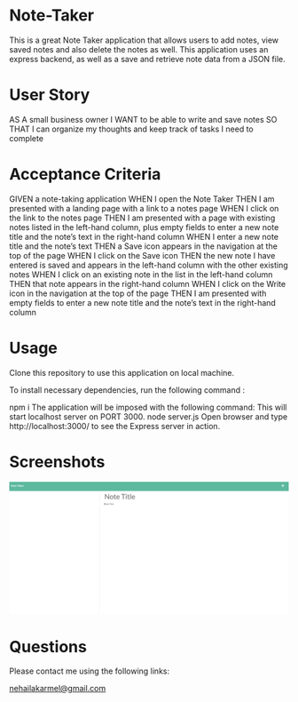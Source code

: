 # Note-Taker

This is a great Note Taker application that allows users to add notes, view saved notes and also delete the notes as well. This application uses an express backend, as well as a save and retrieve note data from a JSON file.

# User Story

AS A small business owner
I WANT to be able to write and save notes
SO THAT I can organize my thoughts and keep track of tasks I need to complete

# Acceptance Criteria

GIVEN a note-taking application
WHEN I open the Note Taker
THEN I am presented with a landing page with a link to a notes page
WHEN I click on the link to the notes page
THEN I am presented with a page with existing notes listed in the left-hand column, plus empty fields to enter a new note title and the note’s text in the right-hand column
WHEN I enter a new note title and the note’s text
THEN a Save icon appears in the navigation at the top of the page
WHEN I click on the Save icon
THEN the new note I have entered is saved and appears in the left-hand column with the other existing notes
WHEN I click on an existing note in the list in the left-hand column
THEN that note appears in the right-hand column
WHEN I click on the Write icon in the navigation at the top of the page
THEN I am presented with empty fields to enter a new note title and the note’s text in the right-hand column

# Usage

Clone this repository to use this application on local machine.

To install necessary dependencies, run the following command :

npm i The application will be imposed with the following command: This will start localhost server on PORT 3000. node server.js Open browser and type http://localhost:3000/ to see the Express server in action.

# Screenshots

<img src="public/Assets/images/NoteTaker.jpg" alt="Mock-up of the project" />


# Questions
 
 Please contact me using the following links:

nehailakarmel@gmail.com
